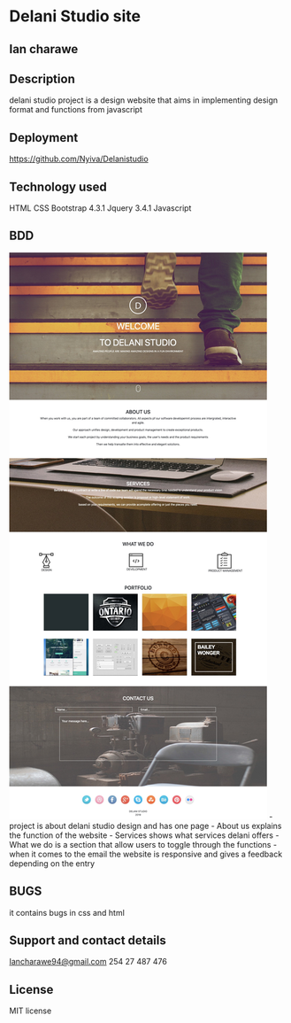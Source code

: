 # Delani Studio site
## Ian charawe
## Description
delani studio project is a design website that aims in implementing design format and functions from javascript
## Deployment
https://github.com/Nyiva/Delanistudio
## Technology used
HTML
CSS
Bootstrap 4.3.1
Jquery 3.4.1
Javascript
## BDD
<img src="images/delani.jpg" alt="picture">
- project is about delani studio design and has one page
- About us explains the function of the website
- Services shows what services delani offers
- What we do is a section that allow users to toggle through the functions
- when it comes to the email the website is responsive and gives a feedback depending on the entry

## BUGS
it contains bugs in css and html
## Support and contact details
Iancharawe94@gmail.com
254 27 487 476
## License
MIT license